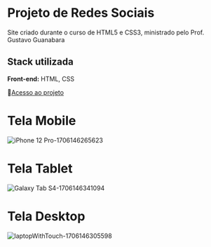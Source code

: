 # Projeto de Redes Sociais

Site criado durante o curso de HTML5 e CSS3, ministrado pelo Prof. Gustavo Guanabara

## Stack utilizada

**Front-end:** HTML, CSS

:open_file_folder:[Acesso ao projeto]( https://dalilassr.github.io/projeto-social/ )

<h1 aling="left">Tela Mobile</h1>

![iPhone 12 Pro-1706146265623](https://github.com/dalilaSSR/projeto-social/assets/141681671/b5cac734-9cd0-4193-9f52-05d4e0a49469)

<h1 align="left"> Tela Tablet </h1>

![Galaxy Tab S4-1706146341094](https://github.com/DalilaSSR/projeto-social/assets/141681671/13351a57-03f7-4c5e-a56f-93902c07b366)

<h1 align="left"> Tela Desktop </h1>

![laptopWithTouch-1706146305598](https://github.com/DalilaSSR/projeto-social/assets/141681671/b79d8e93-1b3d-4d9a-ac07-beeaddc241de)
